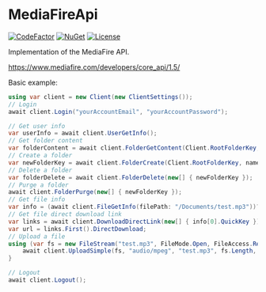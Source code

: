 # MediaFireApi
[![CodeFactor](https://www.codefactor.io/repository/github/sakya/cmdlineargsparser/badge)](https://www.codefactor.io/repository/github/sakya/mediafireapi)
[![NuGet](https://img.shields.io/nuget/v/mediafireapi.svg)](https://www.nuget.org/packages/mediafireapi/)
[![License](https://img.shields.io/github/license/sakya/mediafireapi)](https://github.com/sakya/mediafireapi/blob/master/LICENSE)

Implementation of the MediaFire API.

https://www.mediafire.com/developers/core_api/1.5/

Basic example:
```csharp
using var client = new Client(new ClientSettings());
// Login
await client.Login("yourAccountEmail", "yourAccountPassword");

// Get user info
var userInfo = await client.UserGetInfo();
// Get folder content
var folderContent = await client.FolderGetContent(Client.RootFolderKey, contentType: FolderContentType.Folders);
// Create a folder
var newFolderKey = await client.FolderCreate(Client.RootFolderKey, name: "test");
// Delete a folder
var folderDelete = await client.FolderDelete(new[] { newFolderKey });
// Purge a folder
await client.FolderPurge(new[] { newFolderKey });
// Get file info
var info = (await client.FileGetInfo(filePath: "/Documents/test.mp3"))?.ToList();
// Get file direct download link
var links = await client.DownloadDirectLink(new[] { info[0].QuickKey });
var url = links.First().DirectDownload;
// Upload a file
using (var fs = new FileStream("test.mp3", FileMode.Open, FileAccess.Read)) {
    await client.UploadSimple(fs, "audio/mpeg", "test.mp3", fs.Length, path: "/Music");
}

// Logout
await client.Logout();
```